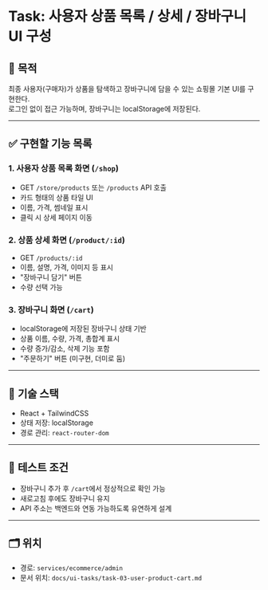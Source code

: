 # Task: 사용자 상품 목록 / 상세 / 장바구니 UI 구성

## 🎯 목적
최종 사용자(구매자)가 상품을 탐색하고 장바구니에 담을 수 있는 쇼핑몰 기본 UI를 구현한다.  
로그인 없이 접근 가능하며, 장바구니는 localStorage에 저장된다.

---

## ✅ 구현할 기능 목록

### 1. 사용자 상품 목록 화면 (`/shop`)
- GET `/store/products` 또는 `/products` API 호출
- 카드 형태의 상품 타일 UI
- 이름, 가격, 썸네일 표시
- 클릭 시 상세 페이지 이동

### 2. 상품 상세 화면 (`/product/:id`)
- GET `/products/:id`
- 이름, 설명, 가격, 이미지 등 표시
- "장바구니 담기" 버튼
- 수량 선택 가능

### 3. 장바구니 화면 (`/cart`)
- localStorage에 저장된 장바구니 상태 기반
- 상품 이름, 수량, 가격, 총합계 표시
- 수량 증가/감소, 삭제 기능 포함
- "주문하기" 버튼 (미구현, 더미로 둠)

---

## 🧩 기술 스택
- React + TailwindCSS
- 상태 저장: localStorage
- 경로 관리: `react-router-dom`

---

## 🧪 테스트 조건
- 장바구니 추가 후 `/cart`에서 정상적으로 확인 가능
- 새로고침 후에도 장바구니 유지
- API 주소는 백엔드와 연동 가능하도록 유연하게 설계

---

## 🗂️ 위치
- 경로: `services/ecommerce/admin`
- 문서 위치: `docs/ui-tasks/task-03-user-product-cart.md`